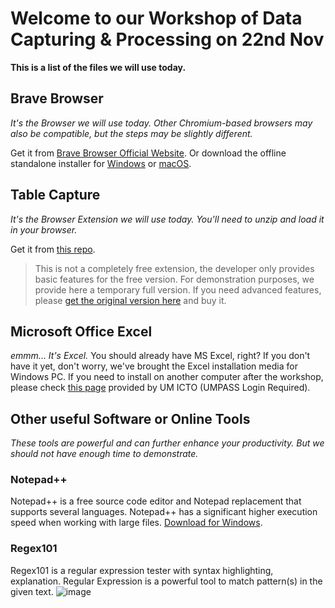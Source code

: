# Welcome to our Workshop of Data Capturing & Processing on 22nd Nov
**This is a list of the files we will use today.**

## Brave Browser

*It's the Browser we will use today. Other Chromium-based browsers may also be compatible, but the steps may be slightly different.*

Get it from [Brave Browser Official Website](https://brave.com "Brave Browser Official"). Or download the offline standalone installer for [Windows](https://github.com/brave/brave-browser/releases/download/v1.32.106/BraveBrowserStandaloneSetup.exe "Windows Standalone Installer") or [macOS](https://github.com/brave/brave-browser/releases/download/v1.32.106/Brave-Browser-x64.dmg "macOS Installer").

## Table Capture
*It's the Browser Extension we will use today. You'll need to unzip and load it in your browser.*

Get it from [this repo](https://github.com/tndgroup2/file/raw/main/TableCaptureUnlocked.zip "Table Capture Unlocked").
> This is not a completely free extension, the developer only provides basic features for the free version. For demonstration purposes, we provide here a temporary full version. If you need advanced features, please [get the original version here](https://chrome.google.com/webstore/detail/table-capture/iebpjdmgckacbodjpijphcplhebcmeop "Table Capture from Chrome Web Store") and buy it.

## Microsoft Office Excel
*emmm... It's Excel.*
You should already have MS Excel, right? If you don't have it yet, don't worry, we've brought the Excel installation media for Windows PC. If you need to install on another computer after the workshop, please check [this page](https://icto.um.edu.mo/software/microsoft-office-365-proplus/ "Microsoft Office 365 ProPlus") provided by UM ICTO (UMPASS Login Required).

## Other useful Software or Online Tools
*These tools are powerful and can further enhance your productivity. But we should not have enough time to demonstrate.*
### Notepad++
Notepad++ is a free source code editor and Notepad replacement that supports several languages. Notepad++ has a significant higher execution speed when working with large files. [Download for Windows](https://github.com/notepad-plus-plus/notepad-plus-plus/releases/download/v8.1.9.1/npp.8.1.9.1.Installer.x64.exe).

### Regex101
Regex101 is a regular expression tester with syntax highlighting, explanation. Regular Expression is a powerful tool to match pattern(s) in the given text. ![image](https://user-images.githubusercontent.com/32707423/142751589-2376e592-ccea-49a4-b27f-204e16b2a4a7.png)

